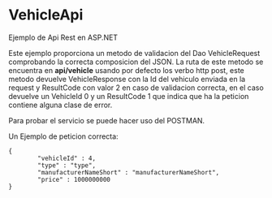 # VehicleApi

Ejemplo de Api Rest en ASP.NET 

Este ejemplo proporciona un metodo de validacion del Dao VehicleRequest comprobando la correcta composicion del JSON.
La ruta de este metodo se encuentra en **api/vehicle** usando por defecto los verbo http post, este metodo devuelve VehicleResponse con la 
Id del vehiculo enviada en la request y ResultCode con valor 2 en caso de validacion correcta, en el caso devuelve un VehicleId 
0 y un ResultCode 1 que indica que ha la peticion contiene alguna clase de error.

Para probar el servicio se puede hacer uso del POSTMAN.

Un Ejemplo de peticion correcta:
``` 
{
		"vehicleId" : 4,
		"type" : "type",
		"manufacturerNameShort" : "manufacturerNameShort",
		"price" : 1000000000
}
```
